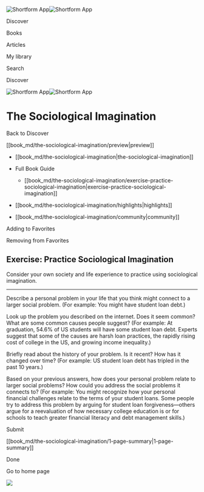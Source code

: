 ![Shortform App](/img/logo.36a2399e.svg)![Shortform App](/img/logo-dark.70c1b072.svg)

Discover

Books

Articles

My library

Search

Discover

![Shortform App](/img/logo.36a2399e.svg)![Shortform App](/img/logo-dark.70c1b072.svg)

# The Sociological Imagination

Back to Discover

[[book_md/the-sociological-imagination/preview|preview]]

  * [[book_md/the-sociological-imagination|the-sociological-imagination]]
  * Full Book Guide

    * [[book_md/the-sociological-imagination/exercise-practice-sociological-imagination|exercise-practice-sociological-imagination]]
  * [[book_md/the-sociological-imagination/highlights|highlights]]
  * [[book_md/the-sociological-imagination/community|community]]



Adding to Favorites 

Removing from Favorites 

## Exercise: Practice Sociological Imagination

Consider your own society and life experience to practice using sociological imagination.

* * *

Describe a personal problem in your life that you think might connect to a larger social problem. (For example: You might have student loan debt.)

Look up the problem you described on the internet. Does it seem common? What are some common causes people suggest? (For example: At graduation, 54.6% of US students will have some student loan debt. Experts suggest that some of the causes are harsh loan practices, the rapidly rising cost of college in the US, and growing income inequality.)

Briefly read about the history of your problem. Is it recent? How has it changed over time? (For example: US student loan debt has tripled in the past 10 years.)

Based on your previous answers, how does your personal problem relate to larger social problems? How could you address the social problems it connects to? (For example: You might recognize how your personal financial challenges relate to the terms of your student loans. Some people try to address this problem by arguing for student loan forgiveness—others argue for a reevaluation of how necessary college education is or for schools to teach greater financial literacy and debt management skills.)

Submit 

[[book_md/the-sociological-imagination/1-page-summary|1-page-summary]]

Done

Go to home page 

![](https://bat.bing.com/action/0?ti=56018282&Ver=2&mid=d3efba03-a2af-4118-a397-fbe8fce64d67&sid=1711133063fa11eebdec89a8b8ae3bbc&vid=171147a063fa11eea7440fcfeb230d96&vids=0&msclkid=N&pi=0&lg=en-US&sw=800&sh=600&sc=24&nwd=1&tl=Shortform%20%7C%20The%20Sociological%20Imagination&p=https%3A%2F%2Fwww.shortform.com%2Fapp%2Fbook%2Fthe-sociological-imagination%2Fexercise-practice-sociological-imagination&r=&lt=375&evt=pageLoad&sv=1&rn=621391)
